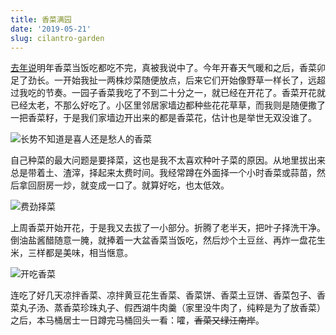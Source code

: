 ```yaml
---
title: 香菜满园
date: '2019-05-21'
slug: cilantro-garden
---
```


[去年说](/cn/2018/06/vegie/)明年香菜当饭吃都吃不完，真被我说中了。今年开春天气暖和之后，香菜卯足了劲长。一开始我扯一两株炒菜随便放点，后来它们开始像野草一样长了，远超过我吃的节奏。一园子香菜我吃了不到二十分之一，就已经在开花了。香菜开花就已经太老，不那么好吃了。小区里邻居家墙边都种些花花草草，而我则是随便撒了一把香菜籽，于是我们家墙边开出来的都是香菜花，估计也是举世无双没谁了。

![长势不知道是喜人还是愁人的香菜](https://user-images.githubusercontent.com/163582/58126517-b917ae00-7bd8-11e9-8e0f-c441c509ff99.jpeg)

自己种菜的最大问题是要择菜，这也是我不太喜欢种叶子菜的原因。从地里拔出来总是带着土、渣滓，择起来太费时间。我经常蹲在外面择一个小时香菜或蒜苗，然后拿回厨房一炒，就变成一口了。就算好吃，也太低效。

![费劲择菜](https://user-images.githubusercontent.com/163582/58126518-b917ae00-7bd8-11e9-98f8-da33c6034e9c.jpeg)

上周香菜开始开花，于是我又去拔了一小部分。折腾了老半天，把叶子择洗干净。倒油盐酱醋随意一腌，就捧着一大盆香菜当饭吃，然后炒个土豆丝、再炸一盘花生米，三样都是美味，相当惬意。

![开吃香菜](https://user-images.githubusercontent.com/163582/58126519-b917ae00-7bd8-11e9-9ff8-6f819170d451.jpeg)

连吃了好几天凉拌香菜、凉拌黄豆花生香菜、香菜饼、香菜土豆饼、香菜包子、香菜丸子汤、蒸香菜珍珠丸子、假西湖牛肉羹（家里没牛肉了，纯粹是为了放香菜）之后，本马桶居士一日蹲完马桶回头一看：嚯，~~香菜又绿江南岸~~。

